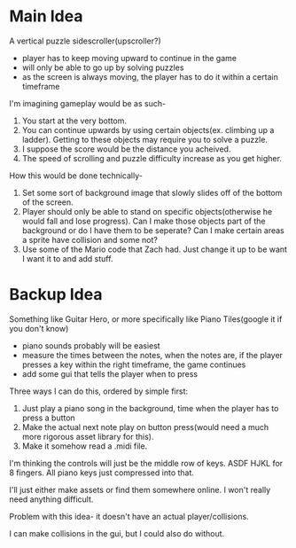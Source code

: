 
# Main Idea
 A vertical puzzle sidescroller(upscroller?)
- player has to keep moving upward to continue in the game
- will only be able to go up by solving puzzles
- as the screen is always moving, the player has to do it within a certain timeframe

I'm imagining gameplay would be as such-
1. You start at the very bottom.
2. You can continue upwards by using certain objects(ex. climbing up a ladder). Getting to these objects may require you to solve a puzzle.
3. I suppose the score would be the distance you acheived. 
4. The speed  of scrolling and puzzle difficulty increase as you get higher. 

How this would be done technically-
1. Set some sort of background image that slowly slides off of the bottom of the  screen. 
2. Player should only be able to stand on specific objects(otherwise he would fall and lose progress). Can I make those objects part of the background or do I have them to be seperate? Can I make certain areas a sprite have collision and some not?
3. Use some of the Mario code that Zach had. Just change it up to be want I want it to and add stuff.
# Backup Idea

Something like Guitar Hero, or more specifically like Piano Tiles(google it if you don't know)
- piano sounds probably will be easiest
- measure the times between the notes, when the notes are, if the player presses a key within the right timeframe, the game continues
- add some gui that tells the player when to press

Three ways I can do this, ordered by simple first:
1. Just play a piano song in the background, time when the player has to press a button
2. Make the actual next note play on button press(would need a much more rigorous asset library for this).
3. Make it somehow read a .midi file.

I'm thinking the controls will just be the middle row of keys. ASDF HJKL for 8 fingers. All piano keys just compressed into that.

I'll just either make assets or find them somewhere online. I won't really need anything difficult.

Problem with this idea- it doesn't have an actual player/collisions.

I can make collisions in the gui, but I could also do without.
